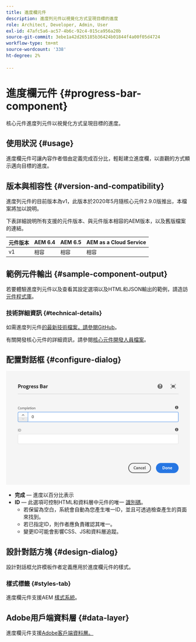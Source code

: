 ```yaml
---
title: 進度欄元件
description: 進度列元件以視覺化方式呈現目標的進度
role: Architect, Developer, Admin, User
exl-id: 47afc5a6-ac57-4b6c-92c4-015ca956a20b
source-git-commit: 3ebe1a42d265185b36424b01844f4a00f05d4724
workflow-type: tm+mt
source-wordcount: '338'
ht-degree: 2%

---
```


# 進度欄元件 {#progress-bar-component}

核心元件進度列元件以視覺化方式呈現目標的進度。

## 使用狀況 {#usage}

進度欄元件可讓內容作者借由定義完成百分比，輕鬆建立進度欄，以直觀的方式顯示邁向目標的進度。

## 版本與相容性 {#version-and-compatibility}

進度列元件的目前版本為v1，此版本於2020年5月隨核心元件2.9.0版推出，本檔案將加以說明。

下表詳細說明所有支援的元件版本、與元件版本相容的AEM版本，以及舊版檔案的連結。

| 元件版本 | AEM 6.4 | AEM 6.5 | AEM as a Cloud Service  |
|---|---|---|---|
| v1 | 相容 | 相容 | 相容 |

## 範例元件輸出 {#sample-component-output}

若要體驗進度列元件以及查看其設定選項以及HTML和JSON輸出的範例，請造訪[元件程式庫](https://adobe.com/go/aem_cmp_library_progressbar)。

### 技術詳細資訊 {#technical-details}

如需進度列元件[的最新技術檔案，請參閱GitHub](https://adobe.com/go/aem_cmp_tech_progress_v1)。

有關開發核心元件的詳細資訊，請參閱[核心元件開發人員檔案](/help/developing/overview.md)。

## 配置對話框 {#configure-dialog}

![進度欄元件的編輯對話框](/help/assets/progress-bar-edit.png)

* **完成**  — 進度以百分比表示
* **ID**  — 此選項可控制HTML和資料層中元件的唯一 [識別碼](/help/developing/data-layer/overview.md)。
   * 若保留為空白，系統會自動為您產生唯一ID，並且可透過檢查產生的頁面來找到。
   * 若已指定ID，則作者應負責確認其唯一。
   * 變更ID可能會影響CSS、JS和資料層追蹤。

## 設計對話方塊 {#design-dialog}

設計對話框允許模板作者定義應用於進度欄元件的樣式。

### 樣式標籤 {#styles-tab}

進度欄元件支援AEM [樣式系統](/help/get-started/authoring.md#component-styling)。

## Adobe用戶端資料層 {#data-layer}

進度欄元件支援[Adobe客戶端資料層。](/help/developing/data-layer/overview.md)
